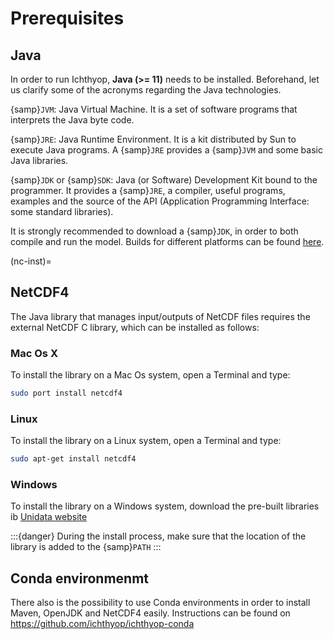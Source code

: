 # Prerequisites

## Java

In order to run Ichthyop, **Java (>= 11)**  needs to be installed. Beforehand, let us clarify some of the acronyms regarding the Java
technologies.

{samp}`JVM`: Java Virtual Machine. It is a set of software programs that interprets the Java byte code.

{samp}`JRE`: Java Runtime Environment. It is a kit distributed by Sun to execute Java programs. A {samp}`JRE` provides a {samp}`JVM` and some basic Java libraries.

{samp}`JDK` or {samp}`SDK`: Java (or Software) Development Kit bound to the programmer. It provides a {samp}`JRE`, a compiler, useful programs, examples and the source of the API (Application Programming Interface: some standard libraries).

It is strongly recommended to download a {samp}`JDK`, in order to both compile and run the model. Builds for different platforms can be found [here](https://www.oracle.com/java/technologies/downloads/).

(nc-inst)=

## NetCDF4

The Java library that manages input/outputs of
NetCDF files requires the external NetCDF C library, which can be installed as follows:

### Mac Os X

To install the library on a Mac Os system, open a Terminal and type:

```bash
sudo port install netcdf4
```

### Linux

To install the library on a Linux system, open a Terminal and type:

```bash
sudo apt-get install netcdf4
```

### Windows

To install the library on a Windows system, download the pre-built libraries ib
[Unidata website](https://docs.unidata.ucar.edu/netcdf-c/current/winbin.html)

:::{danger}
During the install process, make sure that the location of the library is added to
the {samp}`PATH`
:::

## Conda environmenmt

There also is the possibility to use Conda environments in order to install Maven, OpenJDK and NetCDF4 easily. Instructions can be found on <https://github.com/ichthyop/ichthyop-conda>
